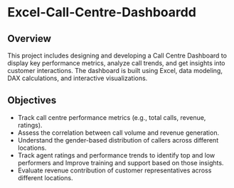 # Excel-Call-Centre-Dashboardd

## Overview 
This project includes designing and developing a Call Centre Dashboard to display key performance metrics, analyze call trends, and get insights into customer interactions. The dashboard is built using Excel, data modeling, DAX calculations, and interactive visualizations.

## Objectives
- Track call centre performance metrics (e.g., total calls, revenue, ratings).
- Assess the correlation between call volume and revenue generation.
- Understand the gender-based distribution of callers across different locations.
- Track agent ratings and performance trends to identify top and low performers and Improve training and support based on those insights.
- Evaluate revenue contribution of customer representatives across different locations.
  
